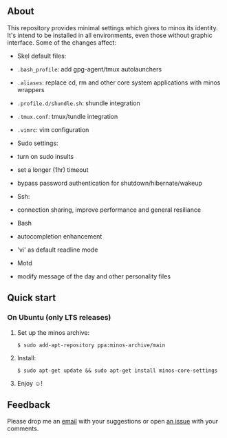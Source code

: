 ## About

This repository provides minimal settings which gives to minos its identity. It's intend to be installed in all environments, even those without graphic interface. Some of the changes affect:

- Skel default files:
 - `.bash_profile`: add gpg-agent/tmux autolaunchers
 - `.aliases`: replace cd, rm and other core system applications with minos wrappers
 - `.profile.d/shundle.sh`: shundle integration
 - `.tmux.conf`: tmux/tundle integration
 - `.vimrc`: vim configuration

- Sudo settings:
 - turn on sudo insults
 - set a longer (1hr) timeout
 - bypass password authentication for shutdown/hibernate/wakeup

- Ssh:
 - connection sharing, improve performance and general resiliance

- Bash
 - autocompletion enhancement
 - 'vi' as default readline mode

- Motd
 - modify message of the day and other personality files

## Quick start

### On Ubuntu (only LTS releases)

1. Set up the minos archive:

   ```
   $ sudo add-apt-repository ppa:minos-archive/main
   ```

2. Install:

   ```
   $ sudo apt-get update && sudo apt-get install minos-core-settings
   ```

3. Enjoy ☺!

## Feedback

Please drop me an [email](mailto:m@javier.io) with your suggestions or open [an issue](https://github.com/minos-org/bash-minos-settings/issues) with your comments.
